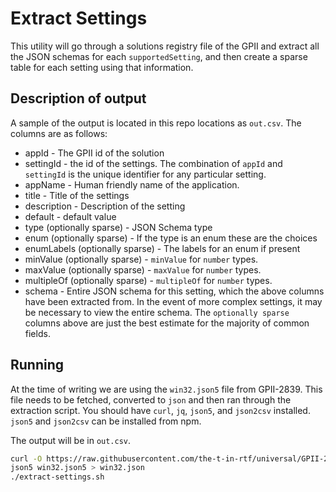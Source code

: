 # Extract Settings

This utility will go through a solutions registry file of the GPII and extract
all the JSON schemas for each `supportedSetting`, and then create a sparse table
for each setting using that information.

## Description of output

A sample of the output is located in this repo locations as `out.csv`. The columns are
as follows:

* appId - The GPII id of the solution
* settingId - the id of the settings. The combination of `appId` and `settingId` is the
   unique identifier for any particular setting.
* appName - Human friendly name of the application.
* title - Title of the settings
* description - Description of the setting
* default - default value
* type (optionally sparse) - JSON Schema type
* enum (optionally sparse) - If the type is an enum these are the choices
* enumLabels (optionally sparse) - The labels for an enum if present
* minValue (optionally sparse) - `minValue` for `number` types.
* maxValue (optionally sparse) - `maxValue` for `number` types.
* multipleOf (optionally sparse) - `multipleOf` for `number` types.
* schema - Entire JSON schema for this setting, which the above columns have been
  extracted from. In the event of more complex settings, it may be necessary to view
  the entire schema. The `optionally sparse` columns above are just the best estimate
  for the majority of common fields.

## Running

At the time of writing we are using the `win32.json5` file from GPII-2839. This file
needs to be fetched, converted to `json` and then ran through the extraction script.
You should have `curl`, `jq`, `json5`, and `json2csv` installed. `json5` and `json2csv`
can be installed from npm.

The output will be in `out.csv`.

```bash
curl -O https://raw.githubusercontent.com/the-t-in-rtf/universal/GPII-2839/testData/solutions/win32.json5
json5 win32.json5 > win32.json
./extract-settings.sh
```
